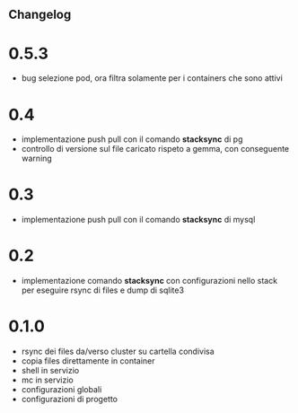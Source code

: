 ## Changelog

# 0.5.3
- bug selezione pod, ora filtra solamente per i containers che sono attivi 

# 0.4
- implementazione push pull con il comando **stacksync** di pg
- controllo di versione sul file caricato rispeto a gemma, con conseguente warning 

# 0.3
- implementazione push pull con il comando **stacksync** di mysql

# 0.2
- implementazione comando **stacksync** con configurazioni nello stack per eseguire rsync di files e dump di sqlite3

# 0.1.0
- rsync dei files da/verso cluster su cartella condivisa
- copia files direttamente in container
- shell in servizio
- mc in servizio
- configurazioni globali
- configurazioni di progetto
